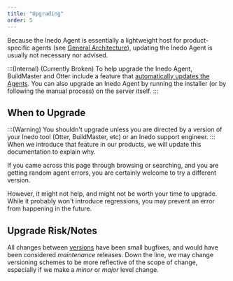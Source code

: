```yaml
---
title: "Upgrading"
order: 5
---
```


Because the Inedo Agent is essentially a lightweight host for product-specific agents (see [General Architecture](/docs/inedo-agent/inedoagent-overview#arch)), updating the Inedo Agent is usually not necessary nor advised.

:::(Internal) (Currently Broken)
To help upgrade the Inedo Agent, BuildMaster and Otter include a feature that [automatically updates the Agents](/docs/installation/agents-and-servers#automatic-updates). You can also upgrade an Inedo Agent by running the installer (or by following the manual process) on the server itself.
:::

## When to Upgrade 
:::(Warning)
You shouldn't upgrade unless you are directed by a version of your Inedo tool (Otter, BuildMaster, etc) or an Inedo support engineer.
:::
When we introduce that feature in our products, we will update this documentation to explain why.

If you came across this page through browsing or searching, and you are getting random agent errors, you are certainly welcome to try a different version.

However, it might not help, and might not be worth your time to upgrade. While it probably won't introduce regressions, you may prevent an error from happening in the future.

## Upgrade Risk/Notes 

All changes between [versions](/docs/inedo-agent/inedoagent-versions) have been small bugfixes, and would have been considered *maintenance* releases. Down the line, we may change versioning schemes to be more reflective of the scope of change, especially if we make a *minor* or *major* level change.